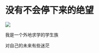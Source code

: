 # 没有不会停下来的绝望

![](http://www.yilinzazhi.com/images/yili/yili201306/yili20130659.jpg)

我是一个外地求学的学生族

对自己的未来有些迷茫